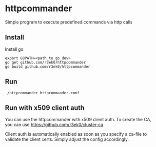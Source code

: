 # httpcommander
Simple program to execute predefined commands via http calls

Install
-------

Install go

```
export GOPATH=<path_to_go_dev>
go get github.com/r3ek0/httpcommander
go build github.com/r3ek0/httpcommander
```

Run
---
```
./httpcommander httpcommander.conf
```

Run with x509 client auth
-------------------------

You can use the httpcommander with x509 client auth.
To create the CA, you can use https://github.com/r3ek0/cluster-ca

Client auth is automatically enabled as soon as you specify a ca-file to validate the client certs. Simply adjust the config accordingly.
